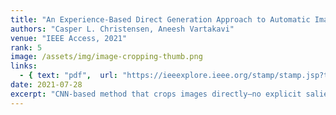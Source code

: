 ```yaml
---
title: "An Experience-Based Direct Generation Approach to Automatic Image Cropping"
authors: "Casper L. Christensen, Aneesh Vartakavi"
venue: "IEEE Access, 2021"
rank: 5
image: /assets/img/image-cropping-thumb.png
links:
  - { text: "pdf",  url: "https://ieeexplore.ieee.org/stamp/stamp.jsp?tp=&arnumber=9502153" }
date: 2021-07-28
excerpt: "CNN-based method that crops images directly—no explicit saliency modeling or candidate ranking—trained on editor-curated crops and producing boxes for multiple aspect ratios."
---
```


